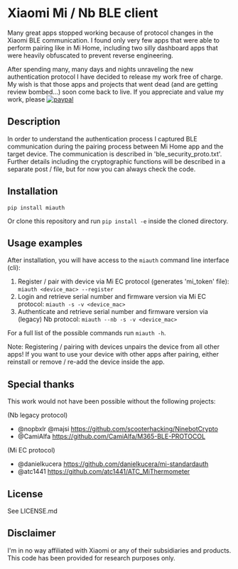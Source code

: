 # Xiaomi Mi / Nb BLE client
Many great apps stopped working because of protocol changes in the Xiaomi BLE communication. I found only very few apps that were able to perform pairing like in Mi Home, including two silly dashboard apps that were heavily obfuscated to prevent reverse engineering.

After spending many, many days and nights unraveling the new authentication protocol I have decided to release my work free of charge. My wish is that those apps and projects that went dead (and are getting review bombed...) soon come back to live. If you appreciate and value my work, please [![paypal](https://www.paypalobjects.com/en_US/i/btn/btn_donate_LG.gif)](https://www.paypal.com/donate/?hosted_button_id=PVK44XRRZWTKG)

## Description
In order to understand the authentication process I captured BLE communication during the pairing process between Mi Home app and the target device.
The communication is described in 'ble_security_proto.txt'. Further details including the cryptographic functions will be described in a separate post / file,
but for now you can always check the code.

## Installation
`pip install miauth`

Or clone this repository and run `pip install -e` inside the cloned directory.

## Usage examples
After installation, you will have access to the `miauth` command line interface (cli):

1. Register / pair with device via Mi EC protocol (generates 'mi_token' file):
`miauth <device_mac> --register`
1. Login and retrieve serial number and firmware version via Mi EC protocol:
`miauth -s -v <device_mac>`
1. Authenticate and retrieve serial number and firmware version via (legacy) Nb protocol:
`miauth --nb -s -v <device_mac>`

For a full list of the possible commands run `miauth -h`.

Note: Registering / pairing with devices unpairs the device from all other apps!
If you want to use your device with other apps after pairing, either reinstall or remove / re-add the device inside the app.

## Special thanks
This work would not have been possible without the following projects:

(Nb legacy protocol)
* @nopbxlr @majsi https://github.com/scooterhacking/NinebotCrypto
* @CamiAlfa https://github.com/CamiAlfa/M365-BLE-PROTOCOL

(Mi EC protocol)
* @danielkucera https://github.com/danielkucera/mi-standardauth
* @atc1441 https://github.com/atc1441/ATC_MiThermometer

## License
See LICENSE.md

## Disclaimer
I'm in no way affiliated with Xiaomi or any of their subsidiaries and products. This code has been provided for research purposes only.

